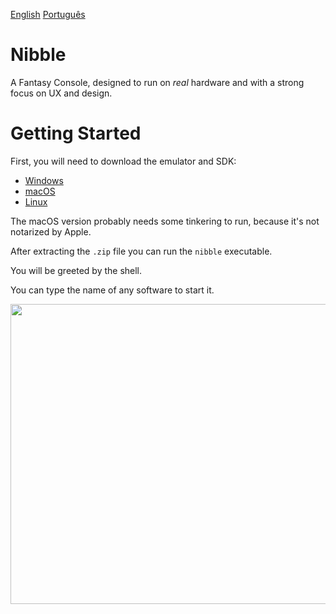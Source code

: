 [English](README.md) [Português](README.pt-BR.md)

# Nibble

A Fantasy Console, designed to run on *real* hardware and with a strong focus on
UX and design.

# Getting Started

First, you will need to download the emulator and SDK:

- [Windows](https://github.com/nibbleteam/nibble/suites/294011958/artifacts/236752)
- [macOS](https://github.com/nibbleteam/nibble/suites/294011963/artifacts/236748)
- [Linux](https://github.com/nibbleteam/nibble/suites/294011960/artifacts/236751)

The macOS version probably needs some tinkering to run, because it's not notarized by Apple.

After extracting the `.zip` file you can run the `nibble` executable.

You will be greeted by the shell.

You can type the name of any software to start it.

<p align="center">
        <img style="image-rendering: pixelated;" src ="https://github.com/pongboy/nibble/raw/master/assets/screencaps/shell-demo.gif" width="800" height="480"/>
</p>

